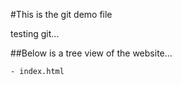 #This is the git demo file

testing git...

##Below is a tree view of the website...

    - index.html